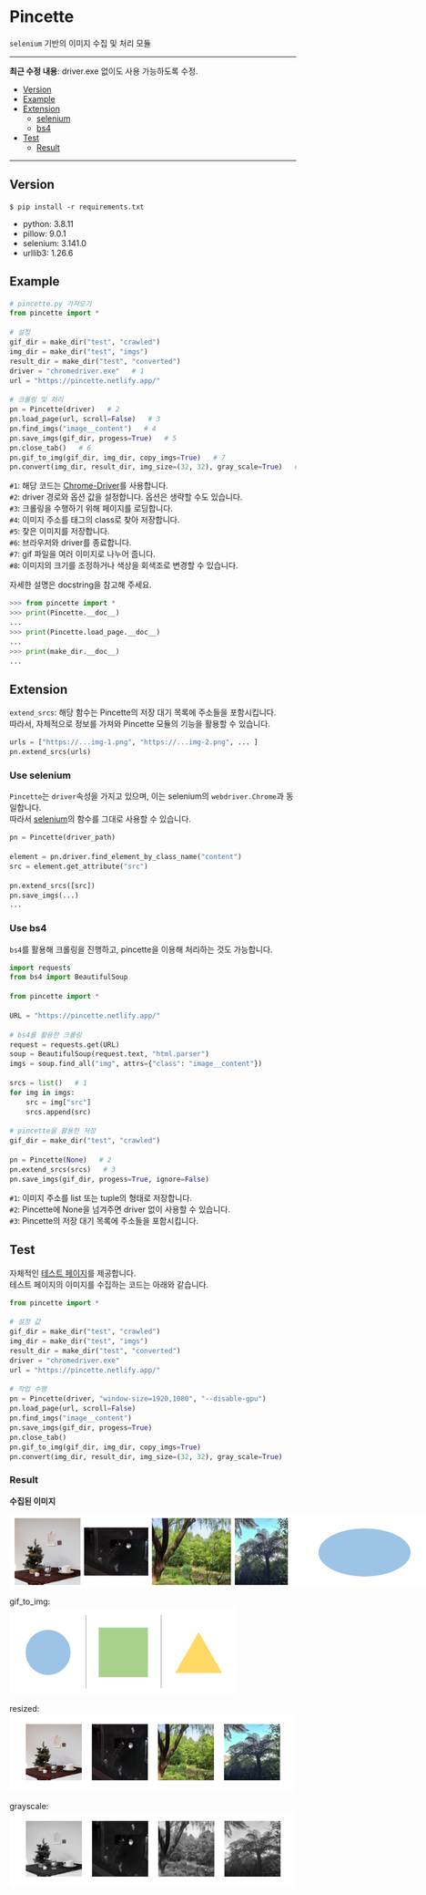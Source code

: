 # Pincette

`selenium` 기반의 이미지 수집 및 처리 모듈  

---

__최근 수정 내용__: driver.exe 없이도 사용 가능하도록 수정.  

- [Version](#version)  
- [Example](#example)  
- [Extension](#extension)  
    - [selenium](#use-selenium)  
    - [bs4](#use-bs4)  
- [Test](#test)
    - [Result](#result)

---

## Version

```Shell
$ pip install -r requirements.txt
```

- python: 3.8.11  
- pillow: 9.0.1  
- selenium: 3.141.0  
- urllib3: 1.26.6  

## Example

```python
# pincette.py 가져오기
from pincette import *

# 설정
gif_dir = make_dir("test", "crawled")
img_dir = make_dir("test", "imgs")
result_dir = make_dir("test", "converted")
driver = "chromedriver.exe"   # 1
url = "https://pincette.netlify.app/"

# 크롤링 및 처리
pn = Pincette(driver)   # 2
pn.load_page(url, scroll=False)   # 3
pn.find_imgs("image__content")   # 4
pn.save_imgs(gif_dir, progess=True)   # 5
pn.close_tab()   # 6
pn.gif_to_img(gif_dir, img_dir, copy_imgs=True)   # 7
pn.convert(img_dir, result_dir, img_size=(32, 32), gray_scale=True)   # 8
```
`#1`: 해당 코드는 <a href="https://chromedriver.chromium.org/downloads" target="_blank">Chrome-Driver</a>를 사용합니다.  
`#2`: driver 경로와 옵션 값을 설정합니다. 옵션은 생략할 수도 있습니다.  
`#3`: 크롤링을 수행하기 위해 페이지를 로딩합니다.  
`#4`: 이미지 주소를 태그의 class로 찾아 저장합니다.    
`#5`: 찾은 이미지를 저장합니다.  
`#6`: 브라우저와 driver를 종료합니다.  
`#7`: gif 파일을 여러 이미지로 나누어 줍니다.  
`#8`: 이미지의 크기를 조정하거나 색상을 회색조로 변경할 수 있습니다.  


자세한 설명은 docstring을 참고해 주세요.  
```python
>>> from pincette import *
>>> print(Pincette.__doc__)
...
>>> print(Pincette.load_page.__doc__)
...
>>> print(make_dir.__doc__)
...
```

## Extension

`extend_srcs`: 해당 함수는 Pincette의 저장 대기 목록에 주소들을 포함시킵니다.  
따라서, 자체적으로 정보를 가져와 Pincette 모듈의 기능을 활용할 수 있습니다.  
```python
urls = ["https://...img-1.png", "https://...img-2.png", ... ]
pn.extend_srcs(urls)
```

### Use selenium

`Pincette`는 `driver`속성을 가지고 있으며, 이는 selenium의 `webdriver.Chrome`과 동일합니다.  
따라서 <a href="https://www.selenium.dev/documentation/webdriver/elements/finders/" target="_blank">selenium</a>의 함수를 그대로 사용할 수 있습니다.  
```python
pn = Pincette(driver_path)

element = pn.driver.find_element_by_class_name("content")
src = element.get_attribute("src")

pn.extend_srcs([src])
pn.save_imgs(...)
...
```

### Use bs4

`bs4`를 활용해 크롤링을 진행하고, pincette을 이용해 처리하는 것도 가능합니다.  
```python
import requests
from bs4 import BeautifulSoup

from pincette import *

URL = "https://pincette.netlify.app/"

# bs4를 활용한 크롤링
request = requests.get(URL)
soup = BeautifulSoup(request.text, "html.parser")
imgs = soup.find_all("img", attrs={"class": "image__content"})

srcs = list()   # 1
for img in imgs:
    src = img["src"]
    srcs.append(src)

# pincette을 활용한 저장
gif_dir = make_dir("test", "crawled")

pn = Pincette(None)   # 2
pn.extend_srcs(srcs)   # 3
pn.save_imgs(gif_dir, progess=True, ignore=False)
```
`#1`: 이미지 주소를 list 또는 tuple의 형태로 저장합니다.  
`#2`: Pincette에 None을 넘겨주면 driver 없이 사용할 수 있습니다.  
`#3`: Pincette의 저장 대기 목록에 주소들을 포함시킵니다.  

## Test

자체적인 [테스트 페이지](https://pincette.netlify.app/)를 제공합니다.  
테스트 페이지의 이미지를 수집하는 코드는 아래와 같습니다.  
```python
from pincette import *

# 설정 값
gif_dir = make_dir("test", "crawled")
img_dir = make_dir("test", "imgs")
result_dir = make_dir("test", "converted")
driver = "chromedriver.exe"
url = "https://pincette.netlify.app/"

# 작업 수행
pn = Pincette(driver, "window-size=1920,1080", "--disable-gpu")
pn.load_page(url, scroll=False)
pn.find_imgs("image__content")
pn.save_imgs(gif_dir, progess=True)
pn.close_tab()
pn.gif_to_img(gif_dir, img_dir, copy_imgs=True)
pn.convert(img_dir, result_dir, img_size=(32, 32), gray_scale=True)
```

### Result

**수집된 이미지**
<div style="display: flex; flex-direction: row; max-height: 130px;">
    <img src="./pages/assets/readme-1.png" alt="크롤링 샘플">
    <img src="./pages/assets/shape.gif" alt="크롤링 샘플 gif">
</div>

gif_to_img:  
<img src="./pages/assets/readme-4.png" alt="회색조 변환 결과">

resized:  
<img src="./pages/assets/readme-2.png" alt="크기 조정 결과">

grayscale:  
<img src="./pages/assets/readme-3.png" alt="회색조 변환 결과">